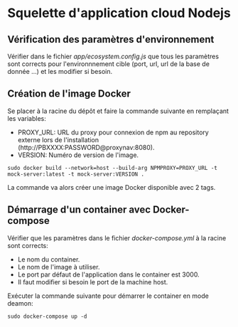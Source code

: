 # Squelette d'application cloud Nodejs

## Vérification des paramètres d'environnement

Vérifier dans le fichier *app/ecosystem.config.js* que tous les paramètres sont corrects pour l'environnnement cible (port, url, url de la base de donnée ...) et les modifier si besoin.

## Création de l'image Docker

Se placer à la racine du dépôt et faire la commande suivante en remplaçant les variables:
* PROXY_URL: URL du proxy pour connexion de npm au repository externe lors de l'installation  (http://PBXXXX:PASSWORD@proxynav:8080).
* VERSION: Numéro de version de l'image.
~~~~
sudo docker build --network=host --build-arg NPMPROXY=PROXY_URL -t mock-server:latest -t mock-server:VERSION .
~~~~
La commande va alors créer une image Docker disponible avec 2 tags.

## Démarrage d'un container avec Docker-compose

Vérifier que les paramètres dans le fichier *docker-compose.yml* à la racine sont corrects:
* Le nom du container.
* Le nom de l'image à utiliser.
* Le port par défaut de l'application dans le container est 3000.
* Il faut modifier si besoin le port de la machine host.

Exécuter la commande suivante pour démarrer le container en mode deamon:
~~~~
sudo docker-compose up -d
~~~~